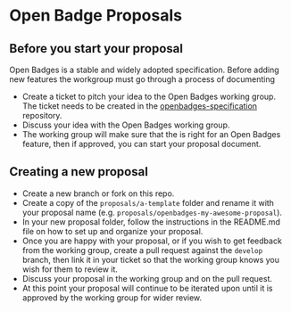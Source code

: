 # Open Badge Proposals

## Before you start your proposal

Open Badges is a stable and widely adopted specification. Before adding new features the workgroup must go through a process of documenting

- Create a ticket to pitch your idea to the Open Badges working group. The ticket needs to be created in the [openbadges-specification](https://github.com/IMSGlobal/openbadges-specification/issues/new) repository.
- Discuss your idea with the Open Badges working group.
- The working group will make sure that the is right for an Open Badges feature, then if approved, you can start your proposal document.

## Creating a new proposal

- Create a new branch or fork on this repo.
- Create a copy of the `proposals/a-template` folder and rename it with your proposal name (e.g. `proposals/openbadges-my-awesome-proposal`).
- In your new proposal folder, follow the instructions in the README.md file on how to set up and organize your proposal.
- Once you are happy with your proposal, or if you wish to get feedback from the working group, create a pull request against the `develop` branch, then link it in your ticket so that the working group knows you wish for them to review it.
- Discuss your proposal in the working group and on the pull request.
- At this point your proposal will continue to be iterated upon until it is approved by the working group for wider review.
